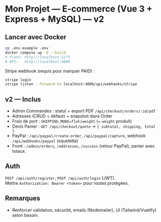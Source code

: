 # Mon Projet — E-commerce (Vue 3 + Express + MySQL) — v2

## Lancer avec Docker
```bash
cp .env.example .env
docker compose up -d --build
# Front: http://localhost:5173
# API:   http://localhost:4000
```
Stripe webhook (requis pour marquer PAID) :
```bash
stripe login
stripe listen --forward-to localhost:4000/api/webhooks/stripe
```

## v2 — Inclus
- Admin Commandes : statut + export PDF `/api/checkout/orders/:id/pdf`
- Adresses (CRUD + défaut) + snapshot dans Order
- Frais de port : `SHIPPING_MODE=flat|weight` (+ `weight` produit)
- Devis Panier : `GET /api/checkout/quote` -> `{ subtotal, shipping, total }`
- PayPal : `/api/paypal/create-order`, `/api/paypal/capture`, webhook `/api/webhooks/paypal` (squelette)
- Front : `/admin/orders`, `/addresses`, `/success` (retour PayPal), panier avec totaux.

## Auth
`POST /api/auth/register`, `POST /api/auth/login` (JWT).  
Mettre `Authorization: Bearer <token>` pour routes protégées.

## Remarques
- Renforcer validation, sécurité, emails (Nodemailer), UI (Tailwind/Vuetify) selon besoin.
